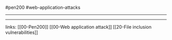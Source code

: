 #pen200 #web-application-attacks 

---











---
links:
[[00-Pen200]]
[[00-Web application attack]]
[[20-File inclusion vulnerabilities]]
